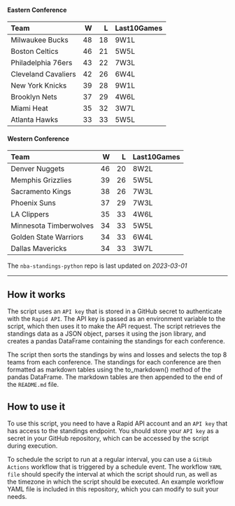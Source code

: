 #### Eastern Conference

| Team                |   W |   L | Last10Games   |
|:--------------------|----:|----:|:--------------|
| Milwaukee Bucks     |  48 |  18 | 9W1L          |
| Boston Celtics      |  46 |  21 | 5W5L          |
| Philadelphia 76ers  |  43 |  22 | 7W3L          |
| Cleveland Cavaliers |  42 |  26 | 6W4L          |
| New York Knicks     |  39 |  28 | 9W1L          |
| Brooklyn Nets       |  37 |  29 | 4W6L          |
| Miami Heat          |  35 |  32 | 3W7L          |
| Atlanta Hawks       |  33 |  33 | 5W5L          |

#### Western Conference

| Team                   |   W |   L | Last10Games   |
|:-----------------------|----:|----:|:--------------|
| Denver Nuggets         |  46 |  20 | 8W2L          |
| Memphis Grizzlies      |  39 |  26 | 5W5L          |
| Sacramento Kings       |  38 |  26 | 7W3L          |
| Phoenix Suns           |  37 |  29 | 7W3L          |
| LA Clippers            |  35 |  33 | 4W6L          |
| Minnesota Timberwolves |  34 |  33 | 5W5L          |
| Golden State Warriors  |  34 |  33 | 6W4L          |
| Dallas Mavericks       |  34 |  33 | 3W7L          |

The `nba-standings-python` repo is last updated on *2023-03-01*

---

## How it works
The script uses an `API key` that is stored in a GitHub secret to authenticate with the `Rapid API`. The API key is passed as an environment variable to the script, which then uses it to make the API request. The script retrieves the standings data as a JSON object, parses it using the json library, and creates a pandas DataFrame containing the standings for each conference.

The script then sorts the standings by wins and losses and selects the top 8 teams from each conference. The standings for each conference are then formatted as markdown tables using the to_markdown() method of the pandas DataFrame. The markdown tables are then appended to the end of the `README.md` file.

## How to use it
To use this script, you need to have a Rapid API account and an `API key` that has access to the standings endpoint. You should store your `API key` as a secret in your GitHub repository, which can be accessed by the script during execution.

To schedule the script to run at a regular interval, you can use a `GitHub Actions` workflow that is triggered by a schedule event. The workflow `YAML file` should specify the interval at which the script should run, as well as the timezone in which the script should be executed. An example workflow YAML file is included in this repository, which you can modify to suit your needs.
